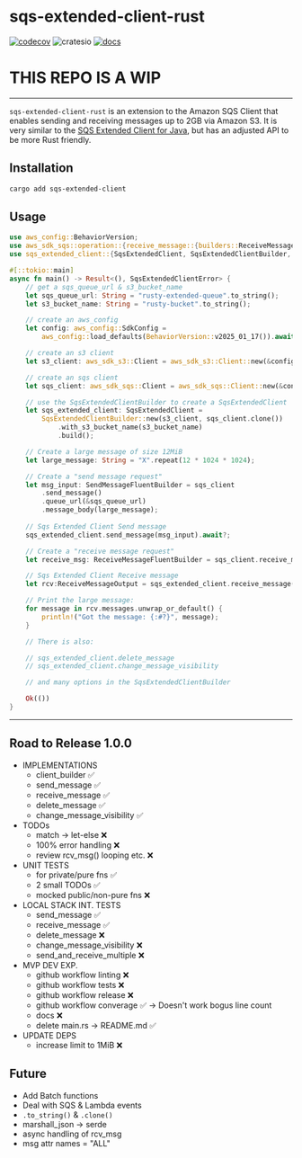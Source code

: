# sqs-extended-client-rust

[![codecov](https://codecov.io/gh/jem-davies/sqs-extended-client-rust/graph/badge.svg?token=81XM8DODBX)](https://codecov.io/gh/jem-davies/sqs-extended-client-rust)
![cratesio](https://img.shields.io/crates/v/sqs-extended-client.svg)
[![docs](https://docs.rs/sqs-extended-client/badge.svg)](https://docs.rs/sqs-extended-client/)

# THIS REPO IS A WIP

--------------------------------------------------------------------------------

`sqs-extended-client-rust` is an extension to the Amazon SQS Client that enables
sending and receiving messages up to 2GB via Amazon S3. It is very similar to the
[SQS Extended Client for Java](https://github.com/awslabs/amazon-sqs-java-extended-client-lib), but has an adjusted API to be more Rust friendly.

## Installation

```sh
cargo add sqs-extended-client
```

## Usage

```rust
use aws_config::BehaviorVersion;
use aws_sdk_sqs::operation::{receive_message::{builders::ReceiveMessageFluentBuilder, ReceiveMessageOutput}, send_message::builders::SendMessageFluentBuilder};
use sqs_extended_client::{SqsExtendedClient, SqsExtendedClientBuilder, SqsExtendedClientError};

#[::tokio::main]
async fn main() -> Result<(), SqsExtendedClientError> {
    // get a sqs_queue_url & s3_bucket_name
    let sqs_queue_url: String = "rusty-extended-queue".to_string();
    let s3_bucket_name: String = "rusty-bucket".to_string();

    // create an aws_config
    let config: aws_config::SdkConfig =
        aws_config::load_defaults(BehaviorVersion::v2025_01_17()).await;

    // create an s3 client
    let s3_client: aws_sdk_s3::Client = aws_sdk_s3::Client::new(&config);

    // create an sqs client
    let sqs_client: aws_sdk_sqs::Client = aws_sdk_sqs::Client::new(&config);

    // use the SqsExtendedClientBuilder to create a SqsExtendedClient
    let sqs_extended_client: SqsExtendedClient =
        SqsExtendedClientBuilder::new(s3_client, sqs_client.clone())
            .with_s3_bucket_name(s3_bucket_name)
            .build();

    // Create a large message of size 12MiB
    let large_message: String = "X".repeat(12 * 1024 * 1024);

    // Create a "send message request" 
    let msg_input: SendMessageFluentBuilder = sqs_client
        .send_message()
        .queue_url(&sqs_queue_url)
        .message_body(large_message);
    
    // Sqs Extended Client Send message
    sqs_extended_client.send_message(msg_input).await?;

    // Create a "receive message request" 
    let receive_msg: ReceiveMessageFluentBuilder = sqs_client.receive_message().queue_url(sqs_queue_url);

    // Sqs Extended Client Receive message
    let rcv:ReceiveMessageOutput = sqs_extended_client.receive_message(receive_msg).await?;

    // Print the large message:
    for message in rcv.messages.unwrap_or_default() {
        println!("Got the message: {:#?}", message);
    }

    // There is also: 

    // sqs_extended_client.delete_message
    // sqs_extended_client.change_message_visibility

    // and many options in the SqsExtendedClientBuilder

    Ok(())
}
```

--------------------------------------------------------------------------------

## Road to Release 1.0.0

- IMPLEMENTATIONS
    - client_builder                ✅
    - send_message                  ✅
    - receive_message               ✅
    - delete_message                ✅
    - change_message_visibility     ✅
- TODOs                               
    - match -> let-else             ❌
    - 100% error handling           ❌
    - review rcv_msg() looping etc. ❌
- UNIT TESTS
    - for private/pure fns          ✅
    - 2 small TODOs                 ✅
    - mocked public/non-pure fns    ❌
- LOCAL STACK INT. TESTS            
    - send_message                  ✅
    - receive_message               ✅
    - delete_message                ❌
    - change_message_visibility     ❌
    - send_and_receive_multiple     ❌
- MVP DEV EXP. 
    - github workflow linting       ❌
    - github workflow tests         ❌
    - github workflow release       ❌
    - github workflow converage     ✅ -> Doesn't work bogus line count 
    - docs                          ❌
    - delete main.rs -> README.md   ✅
- UPDATE DEPS
    - increase limit to 1MiB        ❌

## Future

- Add Batch functions
- Deal with SQS & Lambda events
- `.to_string()` & `.clone()`
- marshall_json -> serde
- async handling of rcv_msg
- msg attr names = "ALL"